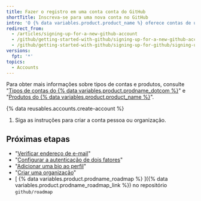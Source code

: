 ```yaml
---
title: Fazer o registro em uma conta conta do GitHub
shortTitle: Inscreva-se para uma nova conta no GitHub
intro: 'O {% data variables.product.product_name %} oferece contas de usuário para pessoas e organizações para que equipes de pessoas trabalhem juntas.'
redirect_from:
  - /articles/signing-up-for-a-new-github-account
  - /github/getting-started-with-github/signing-up-for-a-new-github-account
  - /github/getting-started-with-github/signing-up-for-github/signing-up-for-a-new-github-account
versions:
  fpt: '*'
topics:
  - Accounts
---
```


Para obter mais informações sobre tipos de contas e produtos, consulte "[Tipos de contas do {% data variables.product.prodname_dotcom %}](/articles/types-of-github-accounts)" e "[Produtos do {% data variables.product.product_name %}](/articles/github-s-products)".

{% data reusables.accounts.create-account %}
1. Siga as instruções para criar a conta pessoa ou organização.

## Próximas etapas

- "[Verificar endereço de e-mail](/articles/verifying-your-email-address)"
- "[Configurar a autenticação de dois fatores](/articles/configuring-two-factor-authentication)"
- "[Adicionar uma bio ao perfil](/articles/adding-a-bio-to-your-profile)"
- "[Criar uma organização](/articles/creating-a-new-organization-from-scratch)"
- [ {% data variables.product.prodname_roadmap %} ]({% data variables.product.prodname_roadmap_link %}) no repositório  `github/roadmap`

